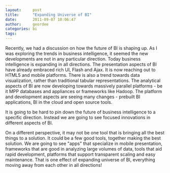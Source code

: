 ```yaml
---
layout:     post
title:      "Expanding Universe of BI"
date:       2011-09-07 10:06:47
author:     geordee
categories: bi
tags:       
---
```


Recently, we had a discussion on how the future of BI is shaping up. As I was exploring the trends in business intelligence, it seemed the new developments are not in any particular direction. Today business intelligence is expanding in all directions. The presentation aspects of BI have already embraced rich UI, Flash and Ajax. It is now reaching out to HTML5 and mobile platforms. There is also a trend towards data visualization, rather than traditional tabular representations. The analytical aspects of BI are now developing towards massively parallel platforms - be it MPP databases and appliances or frameworks like Hadoop. The platform and development aspects are seeing many changes - prebuilt BI applications, BI in the cloud and open source tools.

It is going to be hard to pin down the future of business intelligence to a specific direction. Instead we are going to see focused innovations in different aspects of BI.

On a different perspective, it may not be one tool that is bringing all the best things to a solution. It could be a few good tools, together making the best solution. We are going to see "apps" that specialize in mobile presentation, frameworks that are good in analyzing large volumes of data, tools that aid rapid development, platforms that support transparent scaling and easy maintenance. That is one effect of expanding universe of BI, everything moving away from each other in all directions!
